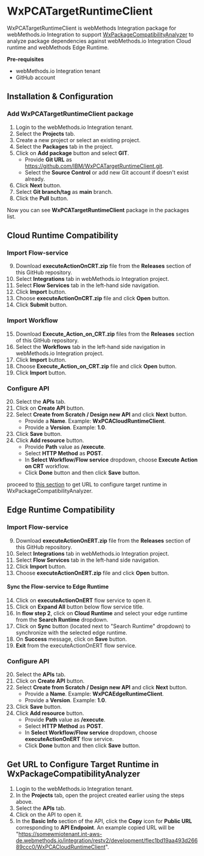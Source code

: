 # WxPCATargetRuntimeClient
WxPCATargetRuntimeClient is webMethods Integration package for webMethods.io Integration to support [WxPackageCompatibilityAnalyzer](https://github.com/IBM/WxPackageCompatibilityAnalyzer.git) to analyze package dependencies against webMethods.io Integration Cloud runtime and webMethods Edge Runtime.

**Pre-requisites**
* webMethods.io Integration tenant
* GitHub account

## Installation & Configuration

### Add WxPCATargetRuntimeClient package
1. Login to the webMethods.io Integration tenant.
2. Select the **Projects** tab.
3. Create a new project or select an existing project.
4. Select the **Packages** tab in the project.
5. Click on **Add package** button and select **GIT**.
   * Provide **Git URL** as https://github.com/IBM/WxPCATargetRuntimeClient.git.
   * Select the **Source Control** or add new Git account if doesn't exist already.
6. Click **Next** button.
7. Select **Git branch/tag** as **main** branch.
8. Click the **Pull** button.

Now you can see **WxPCATargetRuntimeClient** package in the packages list.

## Cloud Runtime Compatibility

### Import Flow-service
9. Download **executeActionOnCRT.zip** file from the **Releases** section of this GitHub repository.
10. Select **Integrations** tab in webMethods.io Integration project.
11. Select **Flow Services** tab in the left-hand side navigation.
12. Click **Import** button.
13. Choose **executeActionOnCRT.zip** file and click **Open** button.
14. Click **Submit** button.

### Import Workflow
15. Download **Execute_Action_on_CRT.zip** files from the **Releases** section of this GitHub repository.
16. Select the **Workflows** tab in the left-hand side navigation in webMethods.io Integration project.
17. Click **Import** button.
18. Choose **Execute_Action_on_CRT.zip** file and click **Open** button.
19. Click **Import** button.

### Configure API
20. Select the **APIs** tab.
21. Click on **Create API** button.
22. Select **Create from Scratch / Design new API** and click **Next** button.
    * Provide a **Name**. Example: **WxPCACloudRuntimeClient**.
    * Provide a **Version**. Example: **1.0**.
23. Click **Save** button.
24. Click **Add resource** button.
    * Provide **Path** value as **/execute**.
    * Select **HTTP Method** as **POST**.
    * In **Select Workflow/Flow service** dropdown, choose **Execute Action on CRT** workflow.
    * Click **Done** button and then click **Save** button.

proceed to [this section](https://github.com/IBM/WxPCATargetRuntimeClient/tree/main?tab=readme-ov-file#get-url-to-configure-target-runtime-in-wxpackagecompatibilityanalyzer) to get URL to configure target runtime in WxPackageCompatibilityAnalyzer.

## Edge Runtime Compatibility

### Import Flow-service
9. Download **executeActionOnERT.zip** file from the **Releases** section of this GitHub repository.
10. Select **Integrations** tab in webMethods.io Integration project.
11. Select **Flow Services** tab in the left-hand side navigation.
12. Click **Import** button.
13. Choose **executeActionOnERT.zip** file and click **Open** button.

#### Sync the Flow-service to Edge Runtime
14. Click on **executeActionOnERT** flow service to open it.
15. Click on **Expand All** button below flow service title.
16. In **flow step 2**, click on **Cloud Runtime** and select your edge runtime from the **Search Runtime** dropdown.
17. Click on **Sync** button (located next to "Search Runtime" dropdown) to synchronize with the selected edge runtime.
18. On **Success** message, click on **Save** button.
19. **Exit** from the executeActionOnERT flow service.

### Configure API
20. Select the **APIs** tab.
21. Click on **Create API** button.
22. Select **Create from Scratch / Design new API** and click **Next** button.
    * Provide a **Name**. Example: **WxPCAEdgeRuntimeClient**.
    * Provide a **Version**. Example: **1.0**.
23. Click **Save** button.
24. Click **Add resource** button.
    * Provide **Path** value as **/execute**.
    * Select **HTTP Method** as **POST**.
    * In **Select Workflow/Flow service** dropdown, choose **executeActionOnERT** flow service.
    * Click **Done** button and then click **Save** button.


## Get URL to Configure Target Runtime in WxPackageCompatibilityAnalyzer
1. Login to the webMethods.io Integration tenant.
2. In the **Projects** tab, open the project created earlier using the steps above.
3. Select the **APIs** tab.
4. Click on the API to open it.
5. In the **Basic Info** section of the API, click the **Copy** icon for **Public URL** corresponding to **API Endpoint**. An example copied URL will be "https://somewmiotenant.int-aws-de.webmethods.io/integration/restv2/development/flec1bd19aa493d26689ccc0/WxPCACloudRuntimeClient".
